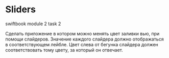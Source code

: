 # Sliders
swiftbook module 2 task 2

Сделать приложение в котором можно менять цвет заливки вью, при помощи слайдеров. 
Значение каждого слайдера должно отображаться в соответствующем лейбле.
Цвет слева от бегунка слайдера должен соответствовать тому цвету, за который он отвечает.
